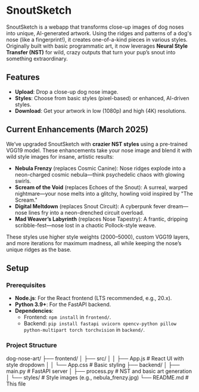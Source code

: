 # SnoutSketch

SnoutSketch is a webapp that transforms close-up images of dog noses into unique, AI-generated artwork. Using the ridges and patterns of a dog's nose (like a fingerprint!), it creates one-of-a-kind pieces in various styles. Originally built with basic programmatic art, it now leverages **Neural Style Transfer (NST)** for wild, crazy outputs that turn your pup’s snout into something extraordinary.

## Features
- **Upload**: Drop a close-up dog nose image.
- **Styles**: Choose from basic styles (pixel-based) or enhanced, AI-driven styles.
- **Download**: Get your artwork in low (1080p) and high (4K) resolutions.

## Current Enhancements (March 2025)
We’ve upgraded SnoutSketch with **crazier NST styles** using a pre-trained VGG19 model. These enhancements take your nose image and blend it with wild style images for insane, artistic results:
- **Nebula Frenzy** (replaces Cosmic Canine): Nose ridges explode into a neon-charged cosmic nebula—think psychedelic chaos with glowing swirls.
- **Scream of the Void** (replaces Echoes of the Snout): A surreal, warped nightmare—your nose melts into a glitchy, howling void inspired by "The Scream."
- **Digital Meltdown** (replaces Snout Circuit): A cyberpunk fever dream—nose lines fry into a neon-drenched circuit overload.
- **Mad Weaver’s Labyrinth** (replaces Nose Tapestry): A frantic, dripping scribble-fest—nose lost in a chaotic Pollock-style weave.

These styles use higher style weights (2000–5000), custom VGG19 layers, and more iterations for maximum madness, all while keeping the nose’s unique ridges as the base.

## Setup
### Prerequisites
- **Node.js**: For the React frontend (LTS recommended, e.g., 20.x).
- **Python 3.9+**: For the FastAPI backend.
- **Dependencies**:
  - Frontend: `npm install` in `frontend/`.
  - Backend: `pip install fastapi uvicorn opencv-python pillow python-multipart torch torchvision` in `backend/`.

### Project Structure
dog-nose-art/
├── frontend/
│   ├── src/
│   │   ├── App.js      # React UI with style dropdown
│   │   └── App.css     # Basic styling
├── backend/
│   ├── main.py         # FastAPI server
│   ├── process.py      # NST and basic art generation
│   └── styles/         # Style images (e.g., nebula_frenzy.jpg)
└── README.md           # This file

